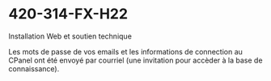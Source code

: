# 420-314-FX-H22
Installation Web et soutien technique

Les mots de passe de vos emails et les informations de connection au CPanel ont été envoyé par courriel (une invitation pour accèder à la base de connaissance). 
